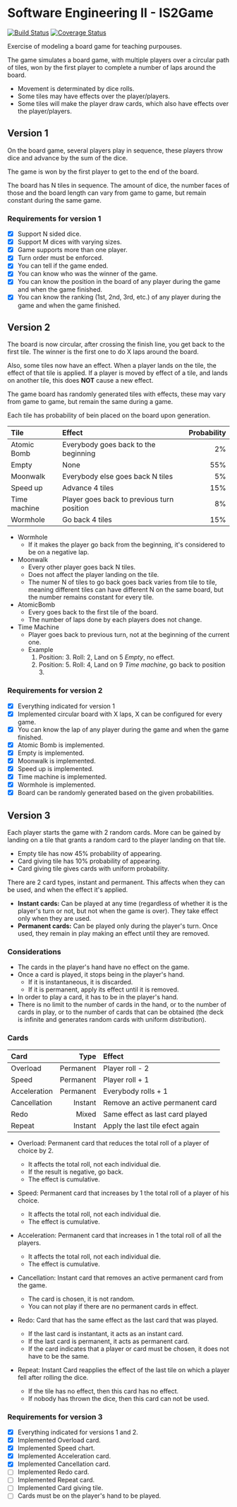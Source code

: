 # Software Engineering II - IS2Game

[![Build Status](https://travis-ci.org/uca-is2/IS2Game.svg)](https://travis-ci.org/uca-is2/IS2Game)
[![Coverage Status](https://coveralls.io/repos/github/uca-is2/IS2Game/badge.svg)](https://coveralls.io/github/uca-is2/IS2Game)

Exercise of modeling a board game for teaching purpouses.

The game simulates a board game, with multiple players over a circular path of tiles, won by the first player to complete a number of laps around the board.

- Movement is determinated by dice rolls.
- Some tiles may have effects over the player/players.
- Some tiles will make the player draw cards, which also have effects over the player/players.

## Version 1

On the board game, several players play in sequence, these players throw dice and advance by the sum of the dice.

The game is won by the first player to get to the end of the board.

The board has N tiles in sequence. The amount of dice, the number faces of those and the board length can vary from game to game, but remain constant during the same game.

### Requirements for version 1

- [x] Support N sided dice.
- [x] Support M dices with varying sizes.
- [x] Game supports more than one player.
- [x] Turn order must be enforced.
- [x] You can tell if the game ended.
- [x] You can know who was the winner of the game.
- [x] You can know the position in the board of any player during the game and when the game finished.
- [x] You can know the ranking (1st, 2nd, 3rd, etc.) of any player during the game and when the game finished.

## Version 2

The board is now circular, after crossing the finish line, you get back to the first tile.
The winner is the first one to do X laps around the board.

Also, some tiles now have an effect.
When a player lands on the tile, the effect of that tile is applied.
If a player is moved by effect of a tile, and lands on another tile, this does **NOT** cause a new effect.

The game board has randomly generated tiles with effects, these may vary from game to game, but remain the same during a game.

Each tile has probability of bein placed on the board upon generation.

| Tile         | Effect                                     | Probability |
| :----------- | :----------------------------------------- | ----------: |
| Atomic Bomb  | Everybody goes back to the beginning       |          2% |
| Empty        | None                                       |         55% |
| Moonwalk     | Everybody else goes back N tiles           |          5% |
| Speed up     | Advance 4 tiles                            |         15% |
| Time machine | Player goes back to previous turn position |          8% |
| Wormhole     | Go back 4 tiles                            |         15% |

- Wormhole
  - If it makes the player go back from the beginning, it's considered to be on a negative lap.
- Moonwalk
  - Every other player goes back N tiles.
  - Does not affect the player landing on the tile.
  - The numer N of tiles to go back goes back varies from tile to tile, meaning different tiles can have different N on the same board, but the number remains constant for every tile.
- AtomicBomb
  - Every goes back to the first tile of the board.
  - The number of laps done by each players does not change.
- Time Machine
  - Player goes back to previous turn, not at the beginning of the current one.
  - Example
    1. Position: 3. Roll: 2, Land on 5 _Empty_, no effect.
    2. Position: 5. Roll: 4, Land on 9 _Time machine_, go back to position 3.

### Requirements for version 2

- [x] Everything indicated for version 1
- [x] Implemented circular board with X laps, X can be configured for every game.
- [x] You can know the lap of any player during the game and when the game finished.
- [x] Atomic Bomb is implemented.
- [x] Empty is implemented.
- [x] Moonwalk is implemented.
- [x] Speed up is implemented.
- [x] Time machine is implemented.
- [x] Wormhole is implemented.
- [x] Board can be randomly generated based on the given probabilities.

## Version 3

Each player starts the game with 2 random cards.
More can be gained by landing on a tile that grants a random card to the player landing on that tile.

- Empty tile has now 45% probability of appearing.
- Card giving tile has 10% probability of appearing.
- Card giving tile gives cards with uniform probability.

There are 2 card types, instant and permanent. This affects when they can be used, and when the effect it's applied.

- **Instant cards:** Can be played at any time (regardless of whether it is the player's turn or not, but not when the game is over). They take effect only when they are used.
- **Permanent cards:** Can be played only during the player's turn. Once used, they remain in play making an effect until they are removed.

### Considerations

- The cards in the player's hand have no effect on the game.
- Once a card is played, it stops being in the player's hand.
  - If it is instantaneous, it is discarded.
  - If it is permanent, apply its effect until it is removed.
- In order to play a card, it has to be in the player's hand.
- There is no limit to the number of cards in the hand, or to the number of cards in play, or to the number of cards that can be obtained (the deck is infinite and generates random cards with uniform distribution).

### Cards

| Card         | Type        | Effect                          |
| :----------- | ----------: | :------------------------------ |
| Overload     | Permanent   | Player roll - 2                 |
| Speed        | Permanent   | Player roll + 1                 |
| Acceleration | Permanent   | Everybody rolls + 1             |
| Cancellation | Instant     | Remove an active permanent card |
| Redo         | Mixed       | Same effect as last card played |
| Repeat       | Instant     | Apply the last tile efect again |

- Overload: Permanent card that reduces the total roll of a player of choice by 2.
  - It affects the total roll, not each individual die.
  - If the result is negative, go back.
  - The effect is cumulative.

- Speed: Permanent card that increases by 1 the total roll of a player of his choice.
  - It affects the total roll, not each individual die.
  - The effect is cumulative.

- Acceleration: Permanent card that increases in 1 the total roll of all the players.
  - It affects the total roll, not each individual die.
  - The effect is cumulative.

- Cancellation: Instant card that removes an active permanent card from the game.
  - The card is chosen, it is not random.
  - You can not play if there are no permanent cards in effect.

- Redo: Card that has the same effect as the last card that was played.
  - If the last card is instantant, it acts as an instant card.
  - If the last card is permanent, it acts as permanent card.
  - If the card indicates that a player or card must be chosen, it does not have to be the same.

- Repeat: Instant Card reapplies the effect of the last tile on which a player fell after rolling the dice.
  - If the tile has no effect, then this card has no effect.
  - If nobody has thrown the dice, then this card can not be used.

### Requirements for version 3

- [x] Everything indicated for versions 1 and 2.
- [x] Implemented Overload card.
- [x] Implemented Speed chart.
- [x] Implemented Acceleration card.
- [x] Implemented Cancellation card.
- [ ] Implemented Redo card.
- [ ] Implemented Repeat card.
- [ ] Implemented Card giving tile.
- [ ] Cards must be on the player's hand to be played.